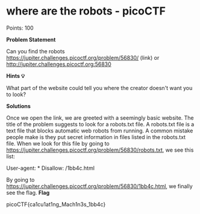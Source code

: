 # where are the robots - **picoCTF**


Points: 100


**Problem Statement**


Can you find the robots                         https://jupiter.challenges.picoctf.org/problem/56830/ (link) or http://jupiter.challenges.picoctf.org:56830



**Hints :bulb:**


What part of the website could tell you where the creator doesn't want you to look?


**Solutions**

Once we open the link, we are greeted with a seemingly basic website. The title of the problem suggests to look for a robots.txt file. A robots.txt file is a text file that blocks automatic web robots from running. A common mistake people make is they put secret information in files listed in the robots.txt file. When we look for this file by going to 
https://jupiter.challenges.picoctf.org/problem/56830/robots.txt, we see this list:

User-agent: *
Disallow: /1bb4c.html


By going to https://jupiter.challenges.picoctf.org/problem/56830/1bb4c.html, we finally see the flag.
**Flag**


picoCTF{ca1cu1at1ng_Mach1n3s_1bb4c}


          
